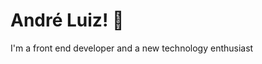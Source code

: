 # André Luiz! 👋

I'm a front end developer and a new technology enthusiast

<br/>
<!-- 
![AndreLuizMag's Stats](https://github-readme-stats.vercel.app/api?username=AndreLuizMag&theme=react&show_icons=true&hide_border=true&count_private=true)

![AndreLuizMag's Top Languages](https://github-readme-stats.vercel.app/api/top-langs/?username=AndreLuizMag&theme=react&show_icons=true&hide_border=true&layout=compact)
-->
<!--
<a href="https://app.daily.dev/andreluizmag"><img src="https://api.daily.dev/devcards/v2/yEssKkyns.png?type=default&r=itp" width="356" alt="André Luiz's Dev Card"/></a>


**AndreLuizMag/AndreLuizMag** is a ✨ _special_ ✨ repository because its `README.md` (this file) appears on your GitHub profile.

Here are some ideas to get you started:

- 🔭 I’m currently working on ...
- 🌱 I’m currently learning ...
- 👯 I’m looking to collaborate on ...
- 🤔 I’m looking for help with ...
- 💬 Ask me about ...
- 📫 How to reach me: ...
- 😄 Pronouns: ...
- ⚡ Fun fact: ...
-->
